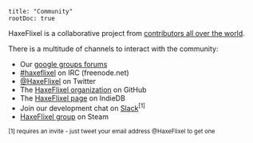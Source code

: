 ```
title: "Community"
rootDoc: true
```

HaxeFlixel is a collaborative project from [contributors all over the world](https://github.com/HaxeFlixel/flixel/graphs/contributors).

There is a multitude of channels to interact with the community:

- Our [google groups forums](http://haxeflixel.com/forum/)
- [#haxeflixel](http://webchat.freenode.net/?channels=%23haxeflixel&uio=d4) on IRC (freenode.net)
- [@HaxeFlixel](https://twitter.com/HaxeFlixel) on Twitter
- The [HaxeFlixel organization](http://github.com/haxeflixel) on GitHub
- The [HaxeFlixel page](http://www.indiedb.com/engines/haxeflixel) on IndieDB
- Join our development chat on [Slack](https://haxeflixel.slack.com/)<sup>[1]</sup>
- [HaxeFlixel group](http://steamcommunity.com/groups/haxeflixel) on Steam



<sup>[1] requires an invite - just tweet your email address @HaxeFlixel to get one</sup>
